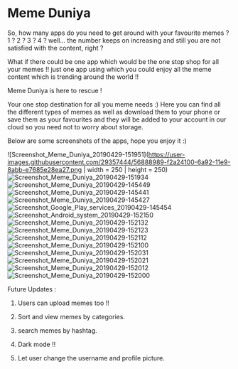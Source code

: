 # Meme Duniya


So, how many apps do you need to get around with your favourite memes ? 1 ? 2 ? 3 ? 4 ? well...  the number keeps on increasing and still you are not satisfied with the content, right ?  


What if there could be one app which would be the one stop shop for all your memes !! just one app using which you could enjoy all the meme content which is trending around the world !!


Meme Duniya is here to rescue !


Your one stop destination for all you meme needs :)
Here you can find all the different types of memes as well as download them to your phone or save them as your favourites and they will be added to your account in our cloud so you need not to worry about storage.

Below are some screenshots of the apps, hope you enjoy it :)





![Screenshot_Meme_Duniya_20190429-151951](https://user-images.githubusercontent.com/29357444/56888989-f2a24100-6a92-11e9-8abb-e7685e28ea27.png | width = 250 | height = 250)
![Screenshot_Meme_Duniya_20190429-151934](https://user-images.githubusercontent.com/29357444/56888988-f209aa80-6a92-11e9-95dd-c6e4379cede4.png)
![Screenshot_Meme_Duniya_20190429-145449](https://user-images.githubusercontent.com/29357444/56888985-f209aa80-6a92-11e9-8c0b-84daede74969.png)
![Screenshot_Meme_Duniya_20190429-145441](https://user-images.githubusercontent.com/29357444/56888984-f209aa80-6a92-11e9-8142-fc10d3fb1dee.png)
![Screenshot_Meme_Duniya_20190429-145427](https://user-images.githubusercontent.com/29357444/56888983-f1711400-6a92-11e9-9d5e-b5e10d93bc21.png)
![Screenshot_Google_Play_services_20190429-145454](https://user-images.githubusercontent.com/29357444/56888982-f1711400-6a92-11e9-84ff-57485e5eacc9.png)
![Screenshot_Android_system_20190429-152150](https://user-images.githubusercontent.com/29357444/56888980-f1711400-6a92-11e9-8c34-25c453cdbed2.png)
![Screenshot_Meme_Duniya_20190429-152132](https://user-images.githubusercontent.com/29357444/56888979-f0d87d80-6a92-11e9-8782-4681b2dc9047.png)
![Screenshot_Meme_Duniya_20190429-152123](https://user-images.githubusercontent.com/29357444/56888978-f0d87d80-6a92-11e9-84a1-a32b5bc6de71.png)
![Screenshot_Meme_Duniya_20190429-152112](https://user-images.githubusercontent.com/29357444/56888977-f03fe700-6a92-11e9-8fd6-f3b36aa61ca1.png)
![Screenshot_Meme_Duniya_20190429-152100](https://user-images.githubusercontent.com/29357444/56888976-f03fe700-6a92-11e9-9436-c22365f874f8.png)
![Screenshot_Meme_Duniya_20190429-152031](https://user-images.githubusercontent.com/29357444/56888974-efa75080-6a92-11e9-85a2-861abb17bd29.png)
![Screenshot_Meme_Duniya_20190429-152021](https://user-images.githubusercontent.com/29357444/56888972-efa75080-6a92-11e9-9f39-005044b7219f.png)
![Screenshot_Meme_Duniya_20190429-152012](https://user-images.githubusercontent.com/29357444/56888971-ef0eba00-6a92-11e9-83ec-90fa4474f159.png)
![Screenshot_Meme_Duniya_20190429-152000](https://user-images.githubusercontent.com/29357444/56888969-ef0eba00-6a92-11e9-93d1-4232a6146ec5.png)







Future Updates :

1. Users can upload memes too !!

2. Sort and view memes by categories.

3. search memes by hashtag.

4. Dark mode !!

5. Let user change the username and profile picture.
